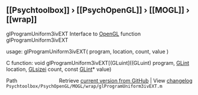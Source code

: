 ## [[Psychtoolbox]] &#8250; [[PsychOpenGL]] &#8250; [[MOGL]] &#8250; [[wrap]]

glProgramUniform3ivEXT  Interface to [OpenGL](OpenGL) function glProgramUniform3ivEXT  
  
usage:  glProgramUniform3ivEXT( program, location, count, value )  
  
C function:  void glProgramUniform3ivEXT[(GLuint]((GLuint) program, [GLint](GLint) location, [GLsizei](GLsizei) count, const [GLint](GLint)\* value)  




<div class="code_header" style="text-align:right;">
  <span style="float:left;">Path&nbsp;&nbsp;</span> <span class="counter">Retrieve <a href=
  "https://raw.github.com/Psychtoolbox-3/Psychtoolbox-3/beta/Psychtoolbox/PsychOpenGL/MOGL/wrap/glProgramUniform3ivEXT.m">current version from GitHub</a> | View <a href=
  "https://github.com/Psychtoolbox-3/Psychtoolbox-3/commits/beta/Psychtoolbox/PsychOpenGL/MOGL/wrap/glProgramUniform3ivEXT.m">changelog</a></span>
</div>
<div class="code">
  <code>Psychtoolbox/PsychOpenGL/MOGL/wrap/glProgramUniform3ivEXT.m</code>
</div>


